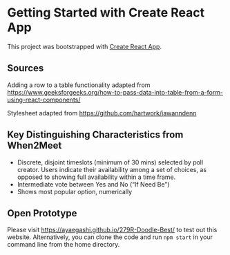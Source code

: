 # Getting Started with Create React App

This project was bootstrapped with [Create React App](https://github.com/facebook/create-react-app).

## Sources

Adding a row to a table functionality adapted from https://www.geeksforgeeks.org/how-to-pass-data-into-table-from-a-form-using-react-components/

Stylesheet adapted from https://github.com/hartwork/jawanndenn

## Key Distinguishing Characteristics from When2Meet

* Discrete, disjoint timeslots (minimum of 30 mins) selected by poll creator. Users indicate their availability among a set of choices, as opposed to showing full availability within a time frame.
* Intermediate vote between Yes and No (“If Need Be”)
* Shows most popular option, numerically

## Open Prototype

Please visit https://ayaegashi.github.io/279R-Doodle-Best/ to test out this website. Alternatively, you can clone the code and run `npm start` in your command line from the home directory.
